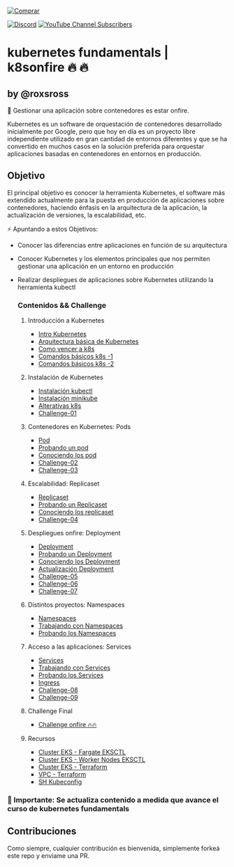 [![Comprar](https://www.buymeacoffee.com/assets/img/custom_images/orange_img.png)](https://www.buymeacoffee.com/roxsross)

[![Discord](https://img.shields.io/discord/729672926432985098?style=social&label=Discord&logo=discord)](https://discord.gg/5fqHuBq6pf)
[![YouTube Channel Subscribers](https://img.shields.io/youtube/channel/subscribers/UCxPD7bsocoAMq8Dj18kmGyQ?style=social)](https://www.youtube.com/channel/UCa-FcaB75ZtqWd1YCWW6INQ?sub_confirmation=1)

# kubernetes fundamentals | k8sonfire 🔥 🔥 
## by @roxsross

📌 Gestionar una aplicación sobre contenedores es estar onfire.

Kubernetes es un software de orquestación de contenedores desarrollado
inicialmente por Google, pero que hoy en día es un proyecto libre
independiente utilizado en gran cantidad de entornos diferentes y que
se ha convertido en muchos casos en la solución preferida para
orquestar aplicaciones basadas en contenedores en entornos en
producción.

## Objetivo

El principal objetivo es conocer la herramienta Kubernetes, 
el software más extendido actualmente para la puesta en
producción de aplicaciones sobre contenedores, haciendo énfasis en la
arquitectura de la aplicación, la actualización de versiones, la
escalabilidad, etc.

⚡ Apuntando a estos Objetivos:

* Conocer las diferencias entre aplicaciones en función de su
  arquitectura
* Conocer Kubernetes y los elementos principales que nos permiten
  gestionar una aplicación en un entorno en producción
* Realizar despliegues de aplicaciones sobre Kubernetes utilizando la
  herramienta kubectl

  ### Contenidos && Challenge

  1. Introducción a Kubernetes
        * [Intro Kubernetes](kubernetes/01/introk8s.md)
        * [Arquitectura básica de Kubernetes](kubernetes/01/arquitecturak8s.md)
        * [Como vencer a k8s](kubernetes/01/retok8s.md)
        * [Comandos básicos k8s -1](doc/kubernetes-comandos-basicos-1.png)
        * [Comandos básicos k8s -2](doc/kubernetes-comandos-basicos-2.png)
  1. Instalación de Kubernetes 
        * [Instalación kubectl](kubernetes/01/kubectl.md)
        * [Instalación minikube](kubernetes/01/minikube.md)
        * [Alterativas k8s](kubernetes/01/alternativask8s.md)
        * [Challenge-01](challenge/01/actividad1.md) 

  1. Contenedores en Kubernetes: Pods 
        * [Pod](/kubernetes/02/pod.md)
        * [Probando un pod](kubernetes/02/probando_un_pod.md)
        * [Conociendo los pod](kubernetes/02/gestionando_pod.md)
        * [Challenge-02](challenge/02/actividad2.md)
        * [Challenge-03](challenge/03/actividad3.md)   

  1. Escalabilidad: Replicaset
        * [Replicaset](/kubernetes/03/rs.md)
        * [Probando un Replicaset](kubernetes/03/probando_rs.md)
        * [Conociendo los replicaset](kubernetes/03/gestionando_rs.md)
        * [Challenge-04](challenge/04/actividad4.md)  
      
  1. Despliegues onfire: Deployment
        * [Deployment](/kubernetes/04/deploy.md)
        * [Probando un Deployment](kubernetes/04/probando_deploy.md)
        * [Conociendo los Deployment](kubernetes/04/gestionando_deploy.md)
        * [Actualización Deployment](kubernetes/04/actualizacion_deploy.md)
        * [Challenge-05](challenge/05/actividad5.md) 
        * [Challenge-06](challenge/06/actividad6.md)  
        * [Challenge-07](challenge/07/actividad7.md)               

  1. Distintos proyectos: Namespaces
        * [Namespaces](/kubernetes/05/ns.md)
        * [Trabajando con Namespaces](kubernetes/05/trabajando_ns.md)
        * [Probando los Namespaces](kubernetes/05/gestionando_ns.md)

  1. Acceso a las aplicaciones: Services
        * [Services](/kubernetes/06/svc.md)
        * [Trabajando con Services](kubernetes/06/trabajando_svc.md)
        * [Probando los Services](kubernetes/06/gestionando_svc.md)
        * [Ingress](kubernetes/06/ingress.md)
        * [Challenge-08](challenge/08/actividad8.md) 
        * [Challenge-09](challenge/09/actividad9.md)  

  1. Challenge Final
        * [Challenge onfire 🔥🔥](/challenge-final/challenge.md)

  1. Recursos
        * [Cluster EKS - Fargate EKSCTL](/recursos/cluster/eksctl/cluster-fargate.yaml) 
        * [Cluster EKS - Worker Nodes EKSCTL](/recursos/cluster/eksctl/cluster.yaml)
        * [Cluster EKS - Terraform](/recursos/cluster/terraform/eks/main.tf) 
        * [VPC - Terraform](/recursos/cluster/terraform/vpc/vpc.tf) 
        * [SH Kubeconfig](/recursos/cluster/kubeconfig/kube.sh) 
  
 

### 🔔 Importante: Se actualiza contenido a medida que avance el curso de kubernetes fundamentals


## Contribuciones

Como siempre, cualquier contribución es bienvenida, simplemente forkeá este repo y enviame una PR.  
